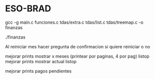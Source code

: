# ESO-BRAD
gcc -g main.c funciones.c tdas/extra.c tdas/list.c tdas/treemap.c -o finanzas

./finanzas

Al reiniciar mes hacer pregunta de confirmacion si quiere reiniciar o no

mejorar prints mostrar x meses (printear por paginas, 4 por pag) listop
mejorar prints mostrar actual listop

mejorar prints pagos pendientes



